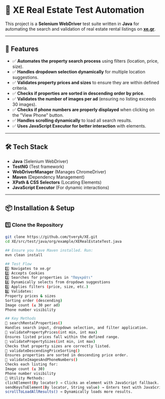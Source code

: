# 🏡 XE Real Estate Test Automation

This project is a **Selenium WebDriver** test suite written in **Java** for automating the search and validation of real estate rental listings on **[xe.gr](https://xe.gr/)**.

---

## 🚀 Features
- ✅ **Automates the property search process** using filters (location, price, size).
- ✅ **Handles dropdown selection dynamically** for multiple location suggestions.
- ✅ **Validates property prices and sizes** to ensure they are within defined criteria.
- ✅ **Checks if properties are sorted in descending order by price**.
- ✅ **Validates the number of images per ad** (ensuring no listing exceeds 30 images).
- ✅ **Checks if phone numbers are properly displayed** when clicking on the "View Phone" button.
- ✅ **Handles scrolling dynamically** to load all search results.
- ✅ **Uses JavaScript Executor for better interaction** with elements.

---

## 🛠 Tech Stack
- **Java** (Selenium WebDriver)
- **TestNG** (Test framework)
- **WebDriverManager** (Manages ChromeDriver)
- **Maven** (Dependency Management)
- **XPath & CSS Selectors** (Locating Elements)
- **JavaScript Executor** (For dynamic interactions)

---

## 📦 Installation & Setup
### 1️⃣ **Clone the Repository**
```sh
git clone https://github.com/tveryk/XE.git
cd XE/src/test/java/org/example/XERealEstateTest.java

## Ensure you have Maven installed. Run:
mvn clean install

## Test Flow
1️⃣ Navigates to xe.gr
2️⃣ Accepts Cookies
3️⃣ Searches for properties in "Παγκράτι"
4️⃣ Dynamically selects from dropdown suggestions
5️⃣ Applies filters (price, size, etc.)
6️⃣ Validates:
Property prices & sizes
Sorting order (descending)
Image count (≤ 30 per ad)
Phone number visibility

## Key Methods
🔹 searchRentalProperties()
Handles search input, dropdown selection, and filter application.
🔹 validatePropertyPrices(int min, int max)
Ensures listed prices fall within the defined range.
🔹 validatePropertySizes(int min, int max)
Checks that property sizes are correctly listed.
🔹 validateDescendingPriceSorting()
Ensures properties are sorted in descending price order.
🔹 validateImagesAndPhoneNumbers()
Checks each listing for:
Image count (≤ 30)
Phone number visibility
🔹 Utility Methods:
clickElement(By locator) → Clicks an element with JavaScript fallback.
sendKeysToElement(By locator, String value) → Enters text with JavaScript clearing.
scrollToLoadAllResults() → Dynamically loads more results.

